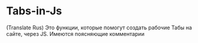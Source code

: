 # Tabs-in-Js
(Translate Rus) Это функции, которые помогут создать рабочие Табы на сайте, через JS. Имеются поясняющие комментарии
